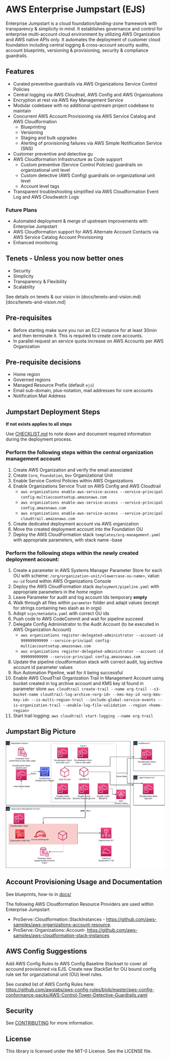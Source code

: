 # AWS Enterprise Jumpstart (EJS)

Enterprise Jumpstart is a cloud foundation/landing-zone framework with transparency & simplicity in mind. It establishes governance and control for enterprise multi-account cloud environment by utilizing AWS Organization and AWS native APIs only. It automates the deployment of customer cloud foundation including central logging & cross-account security audits, account blueprints, versioning & provisioning, security & compliance guardrails.

## Features

* Curated preventive guardrails via AWS Organizations Service Control Policies
* Central logging via AWS Cloudtrail, AWS Config and AWS Organizations
* Encryption at rest via AWS Key Management Service
* Modular codebase with no additional upstream project codebase to maintain
* Concurrent AWS Account Provisioning via AWS Service Catalog and AWS Cloudformation
    * Blueprinting
    * Versioning
    * Staging and bulk upgrades
    * Alerting of provisioning failures via AWS Simple Notification Service (SNS)
* Customer preventive and detective gu
* AWS Cloudformation Infrastructure as Code support
    * Custom preventive (Service Control Policies) guardrails on organizational unit level
    * Custom detective (AWS Config) guardrails on organizational unit level
    * Account level tags
* Transparent troubleshooting simplified via AWS Cloudformation Event Log and AWS Cloudwatch Logs

### Future Plans

* Automated deployment & merge of upstream improvements with Enterprise Jumpstart
* AWS Cloudformation support for AWS Alternate Account Contacts via AWS Service Catalog Account Provisioning
* Enhanced monitoring

## Tenets - Unless you now better ones

* Security
* Simplicity
* Transparency & Flexibility
* Scalability

See details on tenets & our vision in (docs/tenets-and-vision.md)[docs/tenets-and-vision.md]

## Pre-requisites

* Before starting make sure you run an EC2 instance for at least 30min and then terminate it. This is required to create core accounts.
* In parallel request an service quota increase on AWS Accounts per AWS Organization

## Pre-requisite decisions

* Home region
* Governed regions
* Managed Resource Prefix (default `ejs`)
* Email sub-domain, plus-notation, mail addresses for core accounts
* Notification Mail Address

## Jumpstart Deployment Steps

**If not exists applies to all steps**

Use [CHECKLIST.md](CHECKLIST.md) to note down and document required information during the deployment process.

### Perform the following steps within the central organization management account

1. Create AWS Organization and verify the email associated
2. Create `Core`, `Foundation`, `Dev` Organizational Unit
3. Enable Service Control Policies within AWS Organizations
4. Enable Organizations Service Trust on AWS Config and AWS Cloudtrail
   * `aws organizations enable-aws-service-access --service-principal config-multiaccountsetup.amazonaws.com`
   * `aws organizations enable-aws-service-access --service-principal config.amazonaws.com`
   * `aws organizations enable-aws-service-access --service-principal cloudtrail.amazonaws.com`
5. Create dedicated deployment account via AWS organization
6. Move the created deployment account into the Foundation OU
7. Deploy the AWS CloudFormation stack `templates/org-management.yaml` with appropriate parameters, with stack name <ejs-prefix>-base

### Perform the following steps within the newly created deployment account:

1. Create a parameter in AWS Systems Manager Parameter Store for each OU with scheme: `/org/organization-unit/<lowercase-ou-name>`, value: `ou-id` found within AWS Organizations Console
2. Deploy the AWS CloudFormation stack `deployment/pipeline.yaml` with appropriate parameters in the _home_ region
3. Leave Parameter for audit and log account Ids temporary **empty**
4. Walk through all files within `parameter` folder and adapt values (except for strings containing two slash as in orgs)
5. Adopt `scps/metadata.yaml` with correct OU ids
6. Push code to AWS CodeCommit and wait for pipeline succeed
7. Delegate Config Administrator to the Audit Account (to be executed in AWS Organization Account)
   * `aws organizations register-delegated-administrator --account-id 999999999999 --service-principal config-multiaccountsetup.amazonaws.com`
   * `aws organizations register-delegated-administrator --account-id 999999999999 --service-principal config.amazonaws.com`
9. Update the pipeline cloudformation stack with correct audit, log archive account id parameter values
10. Run Automation Pipeline, wait for it being successful
11. Enable AWS CloudTrail Organization Trail in Management Account using bucket created in log archive account and KMS key id found in parameter store
    `aws cloudtrail create-trail --name org-trail --s3-bucket-name cloudtrail-log-archive-<org-id> --kms-key-id <org-kms-key-id> --is-multi-region-trail --include-global-service-events --is-organization-trail --enable-log-file-validation --region <home-region>`
12. Start trail logging: `aws cloudtrail start-logging --name org-trail`

## Jumpstart Big Picture

![jumpstart-deployment-diagram](docs/jumpstart-deployment.png)

## Account Provisioning Usage and Documentation

See blueprints, how-to in [docs/](docs)

The following AWS Cloudformation Resource Providers are used within Enterprise Jumpstart

* ProServe::Cloudformation::StackInstances - https://github.com/aws-samples/aws-organizations-account-resource.
* ProServe::Organizations::Account- https://github.com/aws-samples/aws-cloudformation-stack-instances

## AWS Config Suggestions

Add AWS Config Rules to AWS Config Baseline Stackset to cover all accound provisioned via EJS. Create new StackSet for OU bound config rule set for organziational unit (OU) level rules.

See curated list of AWS Config Rules here: https://github.com/awslabs/aws-config-rules/blob/master/aws-config-conformance-packs/AWS-Control-Tower-Detective-Guardrails.yaml

## Security

See [CONTRIBUTING](CONTRIBUTING.md#security-issue-notifications) for more information.

## License

This library is licensed under the MIT-0 License. See the LICENSE file.
